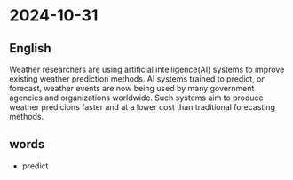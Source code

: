 # 2024-10-31

## English
Weather researchers are using artificial
intelligence(AI) systems to improve
existing weather prediction methods.
AI systems trained to predict, or forecast,
weather events are now being used by
many government agencies and
organizations worldwide. Such systems
aim to produce weather predicions faster
and at a lower cost than traditional
forecasting methods.

## words
* predict
